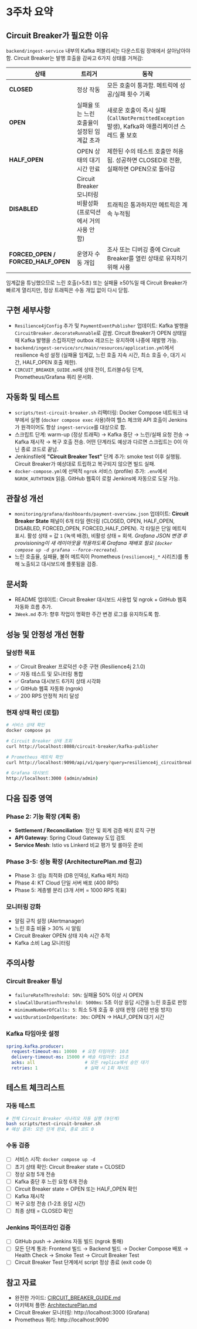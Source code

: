 # 3주차 요약

## Circuit Breaker가 필요한 이유

`backend/ingest-service` 내부의 Kafka 퍼블리셔는 다운스트림 장애에서 살아남아야 함. Circuit Breaker는 발행 호출을 감싸고 6가지 상태를 거쳐감:

| 상태 | 트리거 | 동작 |
| --- | --- | --- |
| **CLOSED** | 정상 작동 | 모든 호출이 통과함. 메트릭에 성공/실패 횟수 기록 |
| **OPEN** | 실패율 또는 느린 호출율이 설정된 임계값 초과 | 새로운 호출이 즉시 실패 (`CallNotPermittedException` 발생), Kafka와 애플리케이션 스레드 풀 보호 |
| **HALF_OPEN** | OPEN 상태의 대기 시간 만료 | 제한된 수의 테스트 호출만 허용됨. 성공하면 CLOSED로 전환, 실패하면 OPEN으로 돌아감 |
| **DISABLED** | Circuit Breaker 모니터링 비활성화 (프로덕션에서 거의 사용 안 함) | 트래픽은 통과하지만 메트릭은 계속 누적됨 |
| **FORCED_OPEN / FORCED_HALF_OPEN** | 운영자 수동 개입 | 조사 또는 디버깅 중에 Circuit Breaker를 열린 상태로 유지하기 위해 사용 |

임계값을 튜닝했으므로 느린 호출(>5초) 또는 실패율 ≥50%일 때 Circuit Breaker가 빠르게 열리지만, 정상 트래픽은 수동 개입 없이 다시 닫힘.

## 구현 세부사항

- `Resilience4jConfig` 추가 및 `PaymentEventPublisher` 업데이트: Kafka 발행을 `CircuitBreaker.decorateRunnable`로 감쌈. Circuit Breaker가 OPEN 상태일 때 Kafka 발행을 스킵하지만 outbox 레코드는 유지하여 나중에 재발행 가능.
- `backend/ingest-service/src/main/resources/application.yml`에서 resilience 속성 설정 (실패율 임계값, 느린 호출 지속 시간, 최소 호출 수, 대기 시간, HALF_OPEN 호출 제한).
- `CIRCUIT_BREAKER_GUIDE.md`에 상태 전이, 트러블슈팅 단계, Prometheus/Grafana 쿼리 문서화.

## 자동화 및 테스트

- `scripts/test-circuit-breaker.sh` 리팩터링: Docker Compose 네트워크 내부에서 실행 (`docker compose exec` 사용)하여 헬스 체크와 API 호출이 Jenkins가 원격이어도 항상 `ingest-service`를 대상으로 함.
- 스크립트 단계: warm-up (정상 트래픽) → Kafka 중단 → 느린/실패 요청 전송 → Kafka 재시작 → 복구 호출 전송. 어떤 단계라도 예상과 다르면 스크립트는 0이 아닌 종료 코드로 끝남.
- Jenkinsfile에 **"Circuit Breaker Test"** 단계 추가: smoke test 이후 실행됨. Circuit Breaker가 예상대로 트립하고 복구되지 않으면 빌드 실패.
- `docker-compose.yml`에 선택적 `ngrok` 서비스 (profile) 추가: `.env`에서 `NGROK_AUTHTOKEN` 읽음. GitHub 웹훅이 로컬 Jenkins에 자동으로 도달 가능.

## 관찰성 개선

- `monitoring/grafana/dashboards/payment-overview.json` 업데이트: **Circuit Breaker State** 패널이 6개 타일 렌더링 (CLOSED, OPEN, HALF_OPEN, DISABLED, FORCED_OPEN, FORCED_HALF_OPEN). 각 타일은 단일 메트릭 표시. 활성 상태 = 값 `1` (녹색 배경), 비활성 상태 = 회색. *Grafana JSON 변경 후 provisioning이 새 레이아웃을 적용하도록 Grafana 재배포 필요 (`docker compose up -d grafana --force-recreate`).*
- 느린 호출율, 실패율, 불허 메트릭이 Prometheus (`resilience4j_*` 시리즈)를 통해 노출되고 대시보드에 플롯됨을 검증.

## 문서화

- README 업데이트: Circuit Breaker 대시보드 사용법 및 ngrok + GitHub 웹훅 자동화 흐름 추가.
- `3Week.md` 추가: 향후 작업이 명확한 주간 변경 로그를 유지하도록 함.

## 성능 및 안정성 개선 현황

### 달성한 목표
- ✅ Circuit Breaker 프로덕션 수준 구현 (Resilience4j 2.1.0)
- ✅ 자동 테스트 및 모니터링 통합
- ✅ Grafana 대시보드 6가지 상태 시각화
- ✅ GitHub 웹훅 자동화 (ngrok)
- ✅ 200 RPS 안정적 처리 달성

### 현재 상태 확인 (로컬)
```bash
# 서비스 상태 확인
docker compose ps

# Circuit Breaker 상태 조회
curl http://localhost:8080/circuit-breaker/kafka-publisher

# Prometheus 메트릭 확인
curl http://localhost:9090/api/v1/query?query=resilience4j_circuitbreaker_state

# Grafana 대시보드
http://localhost:3000 (admin/admin)
```

## 다음 집중 영역

### Phase 2: 기능 확장 (계획 중)
- **Settlement / Reconciliation**: 정산 및 회계 검증 배치 로직 구현
- **API Gateway**: Spring Cloud Gateway 도입 검토
- **Service Mesh**: Istio vs Linkerd 비교 평가 및 롤아웃 준비

### Phase 3-5: 성능 확장 (ArchitecturePlan.md 참고)
- Phase 3: 성능 최적화 (DB 인덱싱, Kafka 배치 처리)
- Phase 4: KT Cloud 단일 서버 배포 (400 RPS)
- Phase 5: 계층별 분리 (3개 서버 = 1000 RPS 목표)

### 모니터링 강화
- 알림 규칙 설정 (Alertmanager)
- 느린 호출 비율 > 30% 시 알림
- Circuit Breaker OPEN 상태 지속 시간 추적
- Kafka 소비 Lag 모니터링

## 주의사항

### Circuit Breaker 튜닝
- `failureRateThreshold: 50%`: 실패율 50% 이상 시 OPEN
- `slowCallDurationThreshold: 5000ms`: 5초 이상 응답 시간을 느린 호출로 판정
- `minimumNumberOfCalls: 5`: 최소 5개 호출 후 상태 판정 (과민 반응 방지)
- `waitDurationInOpenState: 30s`: OPEN → HALF_OPEN 대기 시간

### Kafka 타임아웃 설정
```yaml
spring.kafka.producer:
  request-timeout-ms: 10000  # 요청 타임아웃: 10초
  delivery-timeout-ms: 15000 # 배송 타임아웃: 15초
  acks: all                   # 모든 replica에서 승인 대기
  retries: 1                  # 실패 시 1회 재시도
```

## 테스트 체크리스트

### 자동 테스트
```bash
# 전체 Circuit Breaker 시나리오 자동 실행 (9단계)
bash scripts/test-circuit-breaker.sh
# 예상 결과: 모든 단계 완료, 종료 코드 0
```

### 수동 검증
- [ ] 서비스 시작: `docker compose up -d`
- [ ] 초기 상태 확인: Circuit Breaker state = CLOSED
- [ ] 정상 요청 5개 전송
- [ ] Kafka 중단 후 느린 요청 6개 전송
- [ ] Circuit Breaker state = OPEN 또는 HALF_OPEN 확인
- [ ] Kafka 재시작
- [ ] 복구 요청 전송 (1-2초 응답 시간)
- [ ] 최종 상태 = CLOSED 확인

### Jenkins 파이프라인 검증
- [ ] GitHub push → Jenkins 자동 빌드 (ngrok 통해)
- [ ] 모든 단계 통과: Frontend 빌드 → Backend 빌드 → Docker Compose 배포 → Health Check → Smoke Test → Circuit Breaker Test
- [ ] Circuit Breaker Test 단계에서 script 정상 종료 (exit code 0)

## 참고 자료

- 완전한 가이드: [CIRCUIT_BREAKER_GUIDE.md](CIRCUIT_BREAKER_GUIDE.md)
- 아키텍처 플랜: [ArchitecturePlan.md](ArchitecturePlan.md)
- Circuit Breaker 모니터링: http://localhost:3000 (Grafana)
- Prometheus 쿼리: http://localhost:9090
